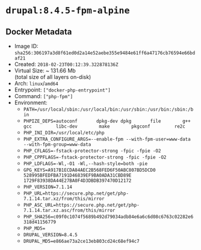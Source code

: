 # `drupal:8.4.5-fpm-alpine`

## Docker Metadata

- Image ID: `sha256:306197a3d8f61ed0d2a14e52aebe355e9484e61ff6a47176cb76594e66bdaf21`
- Created: `2018-02-23T00:12:39.322878136Z`
- Virtual Size: ~ 131.66 Mb  
  (total size of all layers on-disk)
- Arch: `linux`/`amd64`
- Entrypoint: `["docker-php-entrypoint"]`
- Command: `["php-fpm"]`
- Environment:
  - `PATH=/usr/local/sbin:/usr/local/bin:/usr/sbin:/usr/bin:/sbin:/bin`
  - `PHPIZE_DEPS=autoconf 		dpkg-dev dpkg 		file 		g++ 		gcc 		libc-dev 		make 		pkgconf 		re2c`
  - `PHP_INI_DIR=/usr/local/etc/php`
  - `PHP_EXTRA_CONFIGURE_ARGS=--enable-fpm --with-fpm-user=www-data --with-fpm-group=www-data`
  - `PHP_CFLAGS=-fstack-protector-strong -fpic -fpie -O2`
  - `PHP_CPPFLAGS=-fstack-protector-strong -fpic -fpie -O2`
  - `PHP_LDFLAGS=-Wl,-O1 -Wl,--hash-style=both -pie`
  - `GPG_KEYS=A917B1ECDA84AEC2B568FED6F50ABC807BD5DCD0 528995BFEDFBA7191D46839EF9BA0ADA31CBD89E 1729F83938DA44E27BA0F4D3DBDB397470D12172`
  - `PHP_VERSION=7.1.14`
  - `PHP_URL=https://secure.php.net/get/php-7.1.14.tar.xz/from/this/mirror`
  - `PHP_ASC_URL=https://secure.php.net/get/php-7.1.14.tar.xz.asc/from/this/mirror`
  - `PHP_SHA256=c09f0c1074f5689b492d79034adb84e6a6c6d08c6763c02282e6318d41156779`
  - `PHP_MD5=`
  - `DRUPAL_VERSION=8.4.5`
  - `DRUPAL_MD5=e866ae73a2ce13eb803cd24c68ef94c7`
